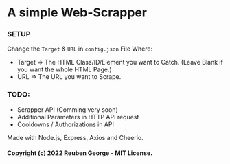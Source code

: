 # A simple Web-Scrapper

### SETUP
Change the `Target` & `URL` in `config.json` File
Where:
- Target => The HTML Class/ID/Element you want to Catch. (Leave Blank if you want the whole HTML Page.)
- URL => The URL you want to Scrape.

### TODO:
- Scrapper API (Comming very soon)
- Additional Parameters in HTTP API request 
- Cooldowns / Authorizations in API

Made with Node.js, Express, Axios and Cheerio.

#### Copyright (c) 2022 Reuben George - MIT License.